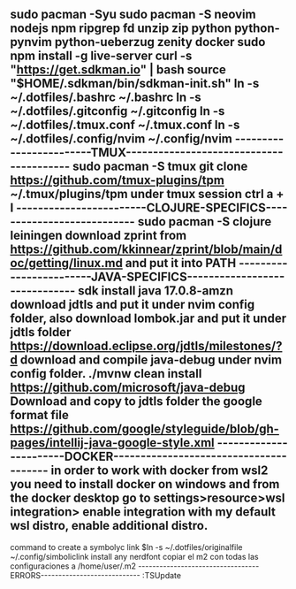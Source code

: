 sudo pacman -Syu
sudo pacman -S neovim nodejs npm ripgrep fd unzip zip python python-pynvim python-ueberzug zenity docker
sudo npm install -g live-server
curl -s "https://get.sdkman.io" | bash 
source "$HOME/.sdkman/bin/sdkman-init.sh"
ln -s ~/.dotfiles/.bashrc ~/.bashrc
ln -s ~/.dotfiles/.gitconfig ~/.gitconfig
ln -s ~/.dotfiles/.tmux.conf ~/.tmux.conf
ln -s ~/.dotfiles/.config/nvim ~/.config/nvim
------------------------TMUX----------------------------------------
sudo pacman -S tmux
git clone https://github.com/tmux-plugins/tpm ~/.tmux/plugins/tpm
under tmux session ctrl a + I
------------------------CLOJURE-SPECIFICS---------------------------
sudo pacman -S clojure leiningen
download zprint from https://github.com/kkinnear/zprint/blob/main/doc/getting/linux.md and put it into PATH
------------------------JAVA-SPECIFICS------------------------------
sdk install java 17.0.8-amzn
download jdtls and put it under nvim config folder, also download lombok.jar and put it under jdtls folder
https://download.eclipse.org/jdtls/milestones/?d
download and compile java-debug under nvim config folder. ./mvnw clean install
https://github.com/microsoft/java-debug
Download and copy to jdtls folder the google format file https://github.com/google/styleguide/blob/gh-pages/intellij-java-google-style.xml
-----------------------DOCKER---------------------------------------
in order to work with docker from wsl2 you need to install docker on windows and from the docker desktop go to settings>resource>wsl integration> enable integration with my default wsl distro, enable additional distro.
---------------------------------------------------------------------
command to create a symbolyc link $ln -s ~/.dotfiles/originalfile ~/.config/simboliclink
install any nerdfont
copiar el m2 con todas las configuraciones a /home/user/.m2
----------------------------------ERRORS----------------------------
:TSUpdate
